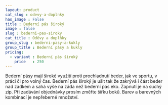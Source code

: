```yaml
---
layout: product
cat_slug : odevy-a-doplnky
has_image : False
title : Bederní pás široký
image : false
slug : bederni-pas-siroky
cat_title : Oděvy a doplňky
group_slug : bederni-pasy-a-kukly
group_title : Bederní pásy a kukly
pricing:
  - variant : Bederní pás široký
    price   : 250
---
```


Bederní pásy mají široké využití proti prochladnutí beder, jak ve sportu, v práci či pro volný čas. Bederní pás široký je ušit tak že zakrývá i část beder nad zadkem a sahá výše na záda než bederní pás eko. Zapnutí je na suchý zip. Při zadávání objednávky prosím změřte šířku boků. Barev a barevných kombinací je nepřeberné množství.


